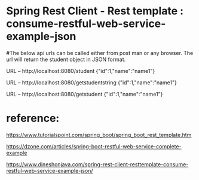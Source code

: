 # Spring Rest Client - Rest template : consume-restful-web-service-example-json

#The below api urls can be called either from post man or any browser. The url will return the student object in JSON format.

URL – http://localhost:8080/student
	  {"id":1,"name":"name1"}

URL – http://localhost:8080/getstudentstring
	  {"id":1,"name":"name1"}

URL – http://localhost:8080/getstudent
{"id":1,"name":"name1"}


 # reference: 
 
 https://www.tutorialspoint.com/spring_boot/spring_boot_rest_template.htm
 
 https://dzone.com/articles/spring-boot-restful-web-service-complete-example
 
 https://www.dineshonjava.com/spring-rest-client-resttemplate-consume-restful-web-service-example-json/
 